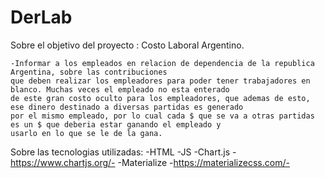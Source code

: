 # DerLab

Sobre el objetivo del proyecto : Costo Laboral Argentino. 

    -Informar a los empleados en relacion de dependencia de la republica Argentina, sobre las contribuciones
    que deben realizar los empleadores para poder tener trabajadores en blanco. Muchas veces el empleado no esta enterado
    de este gran costo oculto para los empleadores, que ademas de esto, ese dinero destinado a diversas partidas es generado
    por el mismo empleado, por lo cual cada $ que se va a otras partidas es un $ que deberia estar ganando el empleado y
    usarlo en lo que se le de la gana. 

Sobre las tecnologias utilizadas:
    -HTML
    -JS
    -Chart.js                     -https://www.chartjs.org/-
    -Materialize                  -https://materializecss.com/-
    

    
    
